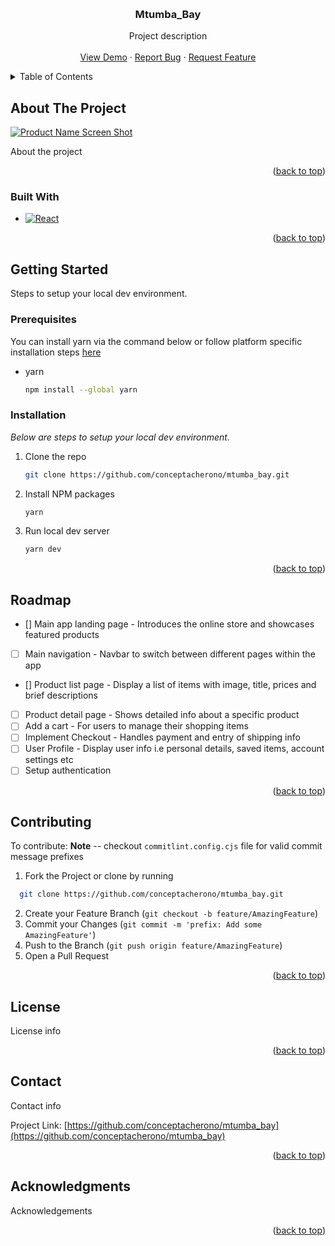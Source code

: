 <a name="readme-top"></a>

<!-- [![Contributors][contributors-shield]][contributors-url] -->

<!-- PROJECT LOGO -->
<br />
<div align="center">

  <h3 align="center">Mtumba_Bay</h3>

  <p align="center">
    Project description
    <br/>
    <br/>
    <a href="https://github.com/conceptacherono/mtumba_bay">View Demo</a>
    ·
    <a href="https://github.com/conceptacherono/mtumba_bay/issues">Report Bug</a>
    ·
    <a href="https://github.com/conceptacherono/mtumba_bayissues">Request Feature</a>
  </p>
</div>

<!-- TABLE OF CONTENTS -->
<details>
  <summary>Table of Contents</summary>
  <ol>
    <li>
      <a href="#about-the-project">About The Project</a>
      <ul>
        <li><a href="#built-with">Built With</a></li>
      </ul>
    </li>
    <li>
      <a href="#getting-started">Getting Started</a>
      <ul>
        <li><a href="#prerequisites">Prerequisites</a></li>
        <li><a href="#installation">Installation</a></li>
      </ul>
    </li>
    <li><a href="#roadmap">Roadmap</a></li>
    <li><a href="#contributing">Contributing</a></li>
    <li><a href="#license">License</a></li>
    <li><a href="#contact">Contact</a></li>
    <li><a href="#acknowledgments">Acknowledgments</a></li>
  </ol>
</details>

<!-- ABOUT THE PROJECT -->

## About The Project

<!-- Sample app screenshot -->

[![Product Name Screen Shot][product-screenshot]](https://example.com)

About the project

<p align="right">(<a href="#readme-top">back to top</a>)</p>

### Built With

- [![React][React.js]][React-url]

<p align="right">(<a href="#readme-top">back to top</a>)</p>

<!-- GETTING STARTED -->

## Getting Started

Steps to setup your local dev environment.

### Prerequisites

You can install yarn via the command below or follow platform specific installation steps <a href="https://yarnpkg.com/getting-started/install">here</a>

- yarn
  ```sh
  npm install --global yarn
  ```

### Installation

_Below are steps to setup your local dev environment._

1. Clone the repo
   ```sh
   git clone https://github.com/conceptacherono/mtumba_bay.git
   ```
2. Install NPM packages
   ```sh
   yarn
   ```
3. Run local dev server
   ```sh
   yarn dev
   ```

<p align="right">(<a href="#readme-top">back to top</a>)</p>

<!-- ROADMAP -->

## Roadmap

- [] Main app landing page - Introduces the online store and showcases featured products
- [ ] Main navigation - Navbar to switch between different pages within the app
- [] Product list page - Display a list of items with image, title, prices and brief descriptions
- [ ] Product detail page - Shows detailed info about a specific product
- [ ] Add a cart - For users to manage their shopping items
- [ ] Implement Checkout - Handles payment and entry of shipping info
- [ ] User Profile - Display user info i.e personal details, saved items, account settings etc
- [ ] Setup authentication

<p align="right">(<a href="#readme-top">back to top</a>)</p>

<!-- CONTRIBUTING -->

## Contributing

To contribute:
**Note** -- checkout `commitlint.config.cjs` file for valid commit message prefixes

1. Fork the Project or clone by running

```sh
  git clone https://github.com/conceptacherono/mtumba_bay.git
```

2. Create your Feature Branch (`git checkout -b feature/AmazingFeature`)
3. Commit your Changes (`git commit -m 'prefix: Add some AmazingFeature'`)
4. Push to the Branch (`git push origin feature/AmazingFeature`)
5. Open a Pull Request

<p align="right">(<a href="#readme-top">back to top</a>)</p>

<!-- LICENSE -->

## License

License info

<p align="right">(<a href="#readme-top">back to top</a>)</p>

<!-- CONTACT -->

## Contact

Contact info

Project Link: [https://github.com/conceptacherono/mtumba_bay](https://github.com/conceptacherono/mtumba_bay)

<p align="right">(<a href="#readme-top">back to top</a>)</p>

<!-- ACKNOWLEDGMENTS -->

## Acknowledgments

Acknowledgements

<p align="right">(<a href="#readme-top">back to top</a>)</p>

<!-- MARKDOWN LINKS & IMAGES -->

[product-screenshot]: images/screenshot.png
[React.js]: https://img.shields.io/badge/React-20232A?style=for-the-badge&logo=react&logoColor=61DAFB
[React-url]: https://reactjs.org/
